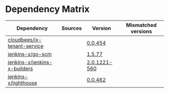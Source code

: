 # Dependency Matrix

Dependency | Sources | Version | Mismatched versions
---------- | ------- | ------- | -------------------
[cloudbees/jx-tenant-service](https://github.com/cloudbees/jx-tenant-service) |  | [0.0.454](https://github.com/cloudbees/jx-tenant-service/releases/tag/v0.0.454) | 
[jenkins-x/go-scm](https://github.com/jenkins-x/go-scm) |  | [1.5.77]() | 
[jenkins-x/jenkins-x-builders](https://github.com/jenkins-x/jenkins-x-builders) |  | [2.0.1221-560]() | 
[jenkins-x/lighthouse](https://github.com/jenkins-x/lighthouse) |  | [0.0.462]() | 
